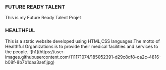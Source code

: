 <H3> FUTURE READY TALENT</H3>
This is my Future Ready Talent Projet
<h3>HEALTHFUL</H3>
This is a static website developed using HTML,CSS languages.The motto of Healthful Organizations is to provide their medical facilities and services to the people.
![h1](https://user-images.githubusercontent.com/111171074/185052391-d29c8df8-ca2c-4816-b08f-8b7b1daa3aef.jpg)
